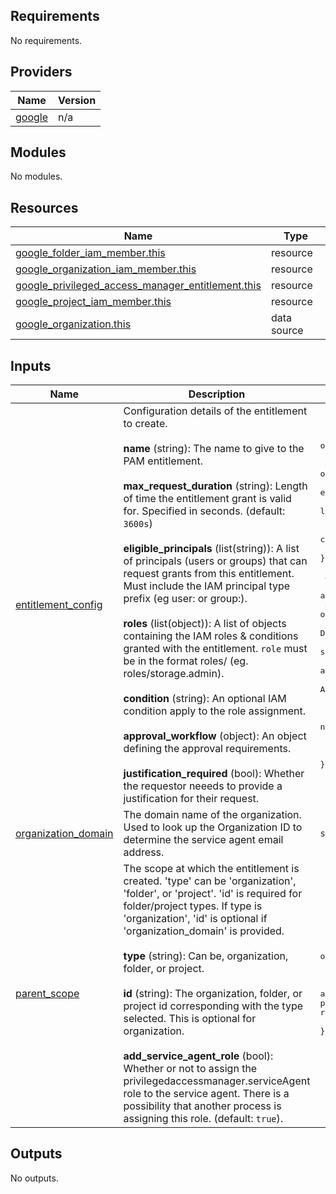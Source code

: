 ## Requirements

No requirements.

## Providers

| Name | Version |
|------|---------|
| <a name="provider_google"></a> [google](#provider\_google) | n/a |

## Modules

No modules.

## Resources

| Name | Type |
|------|------|
| [google_folder_iam_member.this](https://registry.terraform.io/providers/hashicorp/google/latest/docs/resources/folder_iam_member) | resource |
| [google_organization_iam_member.this](https://registry.terraform.io/providers/hashicorp/google/latest/docs/resources/organization_iam_member) | resource |
| [google_privileged_access_manager_entitlement.this](https://registry.terraform.io/providers/hashicorp/google/latest/docs/resources/privileged_access_manager_entitlement) | resource |
| [google_project_iam_member.this](https://registry.terraform.io/providers/hashicorp/google/latest/docs/resources/project_iam_member) | resource |
| [google_organization.this](https://registry.terraform.io/providers/hashicorp/google/latest/docs/data-sources/organization) | data source |

## Inputs

| Name | Description | Type | Default | Required |
|------|-------------|------|---------|:--------:|
| <a name="input_entitlement_config"></a> [entitlement\_config](#input\_entitlement\_config) | Configuration details of the entitlement to create.<br/><br/>**name** (string): The name to give to the PAM entitlement.<br/><br/>**max\_request\_duration** (string): Length of time the entitlement grant is valid for. Specified in seconds. (default: `3600s`)<br/><br/>**eligible\_principals** (list(string)):  A list of principals (users or groups) that can request grants from this entitlement. Must include the IAM principal type prefix (eg user: or group:).<br/><br/>**roles** (list(object)): A list of objects containing the IAM roles & conditions granted with the entitlement. `role` must be in the format roles/<role> (eg. roles/storage.admin).<br/><br/>**condition** (string): An optional IAM condition apply to the role assignment.<br/><br/>**approval\_workflow** (object): An object defining the approval requirements.<br/><br/>**justification\_required** (bool): Whether the requestor neeeds to provide a justification for their request. | <pre>object({<br/>    name                 = string<br/>    max_request_duration = optional(string, "7200s") # e.g., "3600s" is 1 hour<br/>    eligible_principals  = list(string)              # e.g., ["user:joe@acme.com", "group:my-team@acme.com"]<br/>    roles = list(object({<br/>      role                 = string           # e.g., roles/storage.admin<br/>      condition_expression = optional(string) # IAM condition expression<br/>    }))<br/><br/>    # Optional Approval Workflow Configuration<br/>    approval_workflow = optional(object({<br/>      manual_approvals = object({<br/>        require_approver_justification = optional(bool, false) # Does the approver need to give their justification for approving?<br/>        steps = list(object({<br/>          approvers                 = list(string)               # Principals who can approve<br/>          approver_email_recipients = optional(list(string), []) # Additional emails for notifications<br/>        }))<br/>      })<br/>    }), null)<br/><br/>    justification_required = optional(bool, true)<br/>  })</pre> | n/a | yes |
| <a name="input_organization_domain"></a> [organization\_domain](#input\_organization\_domain) | The domain name of the organization. Used to look up the Organization ID to determine the service agent email address. | `string` | n/a | yes |
| <a name="input_parent_scope"></a> [parent\_scope](#input\_parent\_scope) | The scope at which the entitlement is created. 'type' can be 'organization', 'folder', or 'project'. 'id' is required for folder/project types. If type is 'organization', 'id' is optional if 'organization\_domain' is provided.<br/><br/>**type** (string): Can be, organization, folder, or project.<br/><br/>**id** (string): The organization, folder, or project id corresponding with the type selected. This is optional for organization.<br/><br/>**add\_service\_agent\_role** (bool): Whether or not to assign the privilegedaccessmanager.serviceAgent role to the service agent. There is a possibility that another process is assigning this role. (default: `true`). | <pre>object({<br/>    type                   = string<br/>    id                     = optional(string)<br/>    add_service_agent_role = optional(bool, true) # Optional: Add the privilegedaccessmanager.serviceAgent role to the service agent. This role may be managed elsewhere, which is why it is optional<br/>  })</pre> | n/a | yes |

## Outputs

No outputs.

